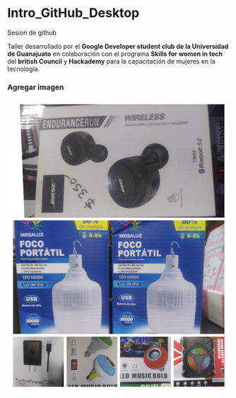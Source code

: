 # Intro_GitHub_Desktop
 Sesion de github
 
Taller desarrollado por el **Google Developer student club de la Universidad de Guanajuato** en colaboración con el programa **Skills for women in tech** del **british Council** y **Hackademy** para la capacitación de mujeres en la tecnología. 

### Agregar imagen

![Papeleria](img/IMG_20231207_020118.jpg)


